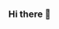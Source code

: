 ### Hi there 👋

<!--
**AaronHChoi/AaronHChoi** is a ✨ _special_ ✨ repository because its `README.md` (this file) appears on your GitHub profile.

Here are some ideas to get you started:

- 🔭 I’m currently working on ... Game develoment
- 🌱 I’m currently learning ... Game develoment
- 👯 I’m looking to collaborate on ... Game develoment
- 🤔 I’m looking for help with ... Game develoment
- 💬 Ask me about ...
- 📫 How to reach me: ...
- 😄 Pronouns: ... he/him
- ⚡ Fun fact: ...
-->
